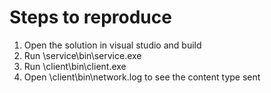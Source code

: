 # Steps to reproduce

1.  Open the solution in visual studio and build
2.  Run \service\bin\service.exe 
3.  Run \client\bin\client.exe
4.  Open \client\bin\network.log to see the content type sent
